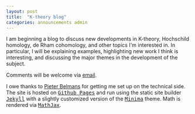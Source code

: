```yaml
---
layout: post
title:  "K-theory blog"
categories: announcements admin
---
```

I am beginning a blog to discuss new developments in K-theory, Hochschild
homology, de Rham cohomology, and other topics I'm interested in. In
particular, I will be explaining examples, highlighting new work I think is
interesting, and discussing the major themes in the development of the subject.

Comments will be welcome via [email](mailto:antieau@northwestern.edu).

I owe thanks to [Pieter Belmans](https://pbelmans.ncag.info/) for getting me
set up on the technical side. The site is hosted on <tt>[Github
Pages](https://pages.github.com/)</tt> and run using the static site builder
<tt>[Jekyll](https://jekyllrb.com/)</tt> with a slightly customized version of the <tt>[Minima](https://github.com/jekyll/minima)</tt> theme.
Math is rendered via <tt>[MathJax](https://www.mathjax.org/)</tt>.
